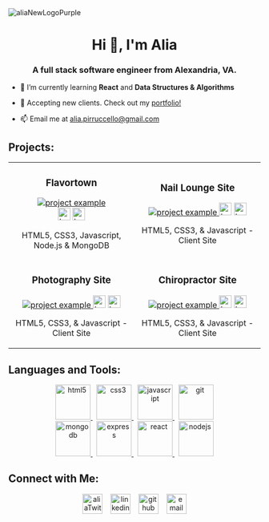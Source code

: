 
<img align="center" alt="aliaNewLogoPurple" src="https://user-images.githubusercontent.com/98843063/177009234-a841ed19-8a0e-4718-bda3-6b344da45478.png">


<h1 align="center">Hi 👋, I'm Alia</h1>
<h3 align="center">A full stack software engineer from Alexandria, VA.</h3>

- 🌱 I’m currently learning **React** and **Data Structures & Algorithms**

- 💼 Accepting new clients. Check out my [portfolio!](https://aliapirruccello.com)

- 📫 Email me at [alia.pirruccello@gmail.com](mailto:alia.pirruccello@gmail.com)





<h2 align="left">Projects:</h2>
<div align="center">
  <table>
      <tr>
        <td width="50%">
          <h3 align="center">Flavortown</h3>
          <p align="center">
            <a href="https://github.com/aliapirruccello/flavortown" target="_blank" rel="noreferrer"> <img src="https://user-images.githubusercontent.com/98843063/205182721-5f21e52f-a467-44e2-abdb-24a552ddfbde.gif" alt="project example"/> </a><br>
            <span> <a href="https://github.com/aliapirruccello/flavortown" target="_blank" rel="noreferrer""><img src="https://user-images.githubusercontent.com/98843063/199485333-322f3048-4bfa-4e92-ab6c-3387f7a46c91.png" alt="button to repository" height ="25px"></a> <a href="https://flavortown.cyclic.app/" target="_blank" rel="noreferrer"><img src="https://user-images.githubusercontent.com/98843063/199484807-7ac40a86-3da0-421a-b3df-9ba957d4bfb8.png" alt="button to live site" height="25px"></a> </span>
            <p align="center">
              HTML5, CSS3, Javascript, Node.js & MongoDB
            </p>
          </p>
        </td>
        <td width="50%">
          <h3 align="center">Nail Lounge Site</h3>
          <p align="center">
            <a href="https://github.com/aliapirruccello/deluxeNailLounge" target="_blank" rel="noreferrer"> <img src="https://user-images.githubusercontent.com/98843063/177007139-32f881fe-c26f-4335-8c31-dd105e5dad31.gif" alt="project example"/> </a>
            <span> <a href="https://github.com/aliapirruccello/deluxeNailLounge" target="_blank" rel="noreferrer""><img src="https://user-images.githubusercontent.com/98843063/199485333-322f3048-4bfa-4e92-ab6c-3387f7a46c91.png" alt="button to repository" height ="25px"></a> <a href="https://deluxenaillounge.netlify.app/" target="_blank" rel="noreferrer"><img src="https://user-images.githubusercontent.com/98843063/199484807-7ac40a86-3da0-421a-b3df-9ba957d4bfb8.png" alt="button to live site" height="25px"></a> </span>
            <p align="center">
              HTML5, CSS3, & Javascript - Client Site
            </p>
          </p>
        </td>
      </tr>
      <tr>
        <td width="50%">
          <h3 align="center">Photography Site</h3>
          <p align="center">
            <a href="https://github.com/aliapirruccello/ashleyJoyPhotography" target="_blank" rel="noreferrer"> <img src="https://user-images.githubusercontent.com/98843063/197877535-ed51c3ec-d935-4efb-85fd-d8040f3d7658.gif" alt="project example"/> </a>
         <span> <a href="https://github.com/aliapirruccello/ashleyJoyPhotography" target="_blank" rel="noreferrer""><img src="https://user-images.githubusercontent.com/98843063/199485333-322f3048-4bfa-4e92-ab6c-3387f7a46c91.png" alt="button to repository" height ="25px"></a> <a href="https://ashleyjoyphotography.netlify.app/" target="_blank" rel="noreferrer"><img src="https://user-images.githubusercontent.com/98843063/199484807-7ac40a86-3da0-421a-b3df-9ba957d4bfb8.png" alt="button to live site" height="25px"></a></span>
            <p align="center">
              HTML5, CSS3, & Javascript - Client Site
            </p>
          </p>
        </td>
        <td width="50%">
          <h3 align="center">Chiropractor Site</h3>
          <p align="center">
            <a href="https://github.com/aliapirruccello/alexandriaChiro" target="_blank" rel="noreferrer"> <img src="https://user-images.githubusercontent.com/98843063/192401449-d147cabf-8065-41ab-b61b-0767af4a7369.gif" alt="project example"/> </a>
            <span> <a href="https://github.com/aliapirruccello/alexandriaChiro" target="_blank" rel="noreferrer""><img src="https://user-images.githubusercontent.com/98843063/199485333-322f3048-4bfa-4e92-ab6c-3387f7a46c91.png" alt="button to repository" height ="25px"></a> <a href="https://alexandriachiropractic.netlify.app/" target="_blank" rel="noreferrer"><img src="https://user-images.githubusercontent.com/98843063/199484807-7ac40a86-3da0-421a-b3df-9ba957d4bfb8.png" alt="button to live site" height="25px"></a> </span>
            <p align="center">
               HTML5, CSS3, & Javascript - Client Site
            </p>
          </p>
        </td>
      </tr>
  </table>
</div>








<h2 align="left">Languages and Tools:</h2>
<p align="center">
    <a href="https://www.w3.org/html/" target="_blank" rel="noreferrer">
        <img src="https://user-images.githubusercontent.com/98843063/199494710-efff5203-9a62-433e-9f67-ea6b45435ed2.png" alt="html5" height="70"/>
    </a>&nbsp;
    <a href="https://www.w3schools.com/css/" target="_blank" rel="noreferrer">
      <img src="https://user-images.githubusercontent.com/98843063/199494008-cf478f59-c2f6-4871-bc08-ea44cc6ec426.png" alt="css3" height="70"/>
    </a> &nbsp;
    <a href="https://developer.mozilla.org/en-US/docs/Web/JavaScript" target="_blank" rel="noreferrer"> 
      <img src="https://user-images.githubusercontent.com/98843063/199494596-9b67c601-efa0-4770-affb-5cd23ac9f32a.png" alt="javascript" height="70"/> 
    </a> &nbsp;
    <a href="https://git-scm.com/" target="_blank" rel="noreferrer"> 
      <img src="https://user-images.githubusercontent.com/98843063/199492506-83373526-8689-4f75-a395-900dc742f528.png" alt="git" height="70"/>
    </a> <br> 
    <a href="https://www.mongodb.com/" target="_blank" rel="noreferrer"> 
    <img src="https://user-images.githubusercontent.com/98843063/199489933-61ec7414-aeb2-49b4-9f67-bee3c9e68217.png" alt="mongodb" height="70"/> 
    </a> &nbsp;
    <a href="https://expressjs.com" target="_blank" rel="noreferrer"> 
      <img src="https://user-images.githubusercontent.com/98843063/175435998-fdf22fb9-9c26-46ae-aaee-0779316e3ad5.svg" alt="express" height="70"/> 
    </a> &nbsp;
    <a href="https://reactjs.org/" target="_blank" rel="noreferrer"> 
      <img src="https://user-images.githubusercontent.com/98843063/199492409-3c130430-d554-49ad-8b3f-fd00a2a91c09.png" alt="react" height="70"/> 
    </a> &nbsp;
    <a href="https://nodejs.org" target="_blank" rel="noreferrer">
      <img src="https://user-images.githubusercontent.com/98843063/199493927-784868fd-b554-45f1-a526-d010b106af0b.png" alt="nodejs" height="70"/> 
    </a> 
  </p>

<h2 align="left">Connect with Me:</h2>

<p align="center">
<a href="https://twitter.com/apirruccello" target="blank"><img align="center" src="https://user-images.githubusercontent.com/98843063/199490389-84302298-60ac-42af-81cd-35ccbec11222.png" alt="aliaTwitter" height="40"/></a>&nbsp;&nbsp;&nbsp;
<a href="https://linkedin.com/in/alia-pirruccello" target="blank"><img align="center" src="https://user-images.githubusercontent.com/98843063/199492719-971d0504-39bc-4868-8b27-763ab72c23fe.png" alt="linkedin" height="40"/></a>&nbsp;&nbsp;&nbsp;
<a href="https://github.com/aliapirruccello/"><img align="center" src="https://user-images.githubusercontent.com/98843063/175436733-6f6be381-aab2-4a9d-b2b9-a25a472ac171.svg" alt="github" height="40"/></a>&nbsp;&nbsp;&nbsp;
<a href="mailto:alia.pirruccello@gmail.com"><img align="center" src="https://user-images.githubusercontent.com/98843063/199492080-76ccc0c6-d95f-40e9-8f1a-0f086b423498.png" alt="email me here" height="40"/></a>
</p>




<!--
**aliapirruccello/aliapirruccello** is a ✨ _special_ ✨ repository because its `README.md` (this file) appears on your GitHub profile.

Here are some ideas to get you started:

- 🔭 I’m currently working on ...
- 🌱 I’m currently learning ...
- 👯 I’m looking to collaborate on ...
- 🤔 I’m looking for help with ...
- 💬 Ask me about ...
- 📫 How to reach me: ...
- 😄 Pronouns: ...
- ⚡ Fun fact: ...
-->
